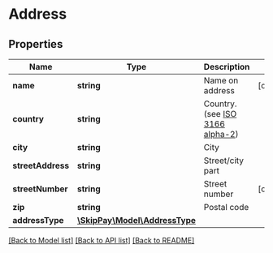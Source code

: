 # Address

## Properties

Name | Type | Description | Notes
------------ | ------------- | ------------- | -------------
**name** | **string** | Name on address | [optional]
**country** | **string** | Country. (see [ISO 3166 alpha-2](https://en.wikipedia.org/wiki/ISO_3166-1_alpha-2)) |
**city** | **string** | City |
**streetAddress** | **string** | Street/city part |
**streetNumber** | **string** | Street number | [optional]
**zip** | **string** | Postal code |
**addressType** | [**\SkipPay\Model\AddressType**](AddressType.md) |  |

[[Back to Model list]](../../README.md#models) [[Back to API list]](../../README.md#endpoints) [[Back to README]](../../README.md)

